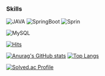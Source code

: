 




### Skills
![JAVA](https://img.shields.io/badge/JAVA-007396?style=flat-square&logo=JAVA&logoColor=black)       ![SpringBoot](https://img.shields.io/badge/SpringBoot-6DB33F?style=flat-square&logo=SpringBoot&logoColor=black)       ![Sprin](https://img.shields.io/badge/Spring-6DB33F?style=flat-square&logo=Spring&logoColor=black)

![MySQL](https://img.shields.io/badge/Mysql-4479A1?style=flat-square&logo=Mysql&logoColor=black)







[![Hits](https://hits.seeyoufarm.com/api/count/incr/badge.svg?url=https%3A%2F%2Fgithub.com%2FMosuhyeok&count_bg=%23FF0000&title_bg=%23FF00E2&icon=&icon_color=%23E7E7E7&title=hits&edge_flat=false)](https://hits.seeyoufarm.com)


[![Anurag's GitHub stats](https://github-readme-stats.vercel.app/api?username=Mosuhyeok&theme=radical)](https://github.com/anuraghazra/github-readme-stats)
[![Top Langs](https://github-readme-stats.vercel.app/api/top-langs/?username=Mosuhyeok&layout=compact&theme=dracula)](https://github.com/Mosuhyeok)




[![Solved.ac Profile](http://mazassumnida.wtf/api/v2/generate_badge?boj=le_effort)](https://solved.ac/le_effort/)
<!--
**Mosuhyeok/Mosuhyeok** is a ✨ _special_ ✨ repository because its `README.md` (this file) appears on your GitHub profile.

Here are some ideas to get you started:

- 🔭 I’m currently working on ...
- 🌱 I’m currently learning ...
- 👯 I’m looking to collaborate on ...
- 🤔 I’m looking for help with ...
- 💬 Ask me about ...
- 📫 How to reach me: ...
- 😄 Pronouns: ...
- ⚡ Fun fact: ...
-->
